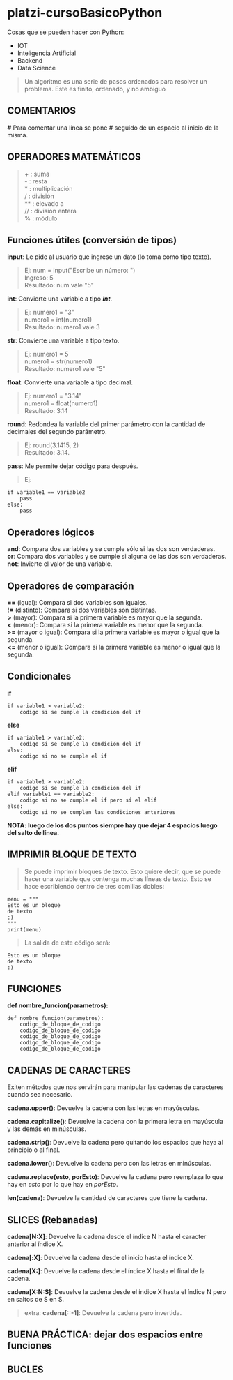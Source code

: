 # platzi-cursoBasicoPython  
  
Cosas que se pueden hacer con Python:  
* IOT  
* Inteligencia Artificial  
* Backend  
* Data Science  
  
> Un algoritmo es una serie de pasos ordenados para resolver un problema. Este es finito, ordenado, y no ambiguo  
  
## COMENTARIOS  
  
**#** Para comentar una línea se pone # seguido de un espacio al inicio de la misma.  
  
## OPERADORES MATEMÁTICOS  
> \+ : suma  
> \- : resta  
> \* : multiplicación  
> / : división  
> ** : elevado a  
> // : división entera  
> % : módulo  
  
## Funciones útiles (conversión de tipos)  
  
**input**: Le pide al usuario que ingrese un dato (lo toma como tipo texto).  
>Ej: num = input("Escribe un número: ")  
Ingreso: 5  
Resultado: num vale "5"
  
**int**: Convierte una variable a tipo ***int***.  
>Ej: numero1 = "3"  
numero1 = int(numero1)  
Resultado: numero1 vale 3  

**str**: Convierte una variable a tipo texto.  
>Ej: numero1 = 5  
numero1 = str(numero1)  
Resultado: numero1 vale "5"

**float**: Convierte una variable a tipo decimal.  
>Ej: numero1 = "3.14"  
numero1 = float(numero1)  
Resultado: 3.14  

**round**: Redondea la variable del primer parámetro con la cantidad de decimales del segundo parámetro.  
>Ej: round(3.1415, 2)  
Resultado: 3.14.  

**pass**: Me permite dejar código para después.  
>Ej:  
```  
if variable1 == variable2  
    pass  
else:  
    pass  
```  
  
## Operadores lógicos  
  
**and**: Compara dos variables y se cumple sólo si las dos son verdaderas.  
**or**: Compara dos variables y se cumple si alguna de las dos son verdaderas.  
**not**: Invierte el valor de una variable.  
  
## Operadores de comparación  
  
**==** (igual): Compara si dos variables son iguales.  
**!=** (distinto): Compara si dos variables son distintas.  
**>** (mayor): Compara si la primera variable es mayor que la segunda.  
**<** (menor): Compara si la primera variable es menor que la segunda.  
**>=** (mayor o igual): Compara si la primera variable es mayor o igual que la segunda.  
**<=** (menor o igual): Compara si la primera variable es menor o igual que la segunda.  
  
## Condicionales  
  
**if**  
```  
if variable1 > variable2:  
    codigo si se cumple la condición del if  
```  
  
**else**  
```  
if variable1 > variable2:  
    codigo si se cumple la condición del if  
else:  
    codigo si no se cumple el if  
```  

**elif**  
```  
if variable1 > variable2:  
    codigo si se cumple la condición del if  
elif variable1 == variable2:  
    codigo si no se cumple el if pero sí el elif  
else:  
    codigo si no se cumplen las condiciones anteriores  
```  

**NOTA: luego de los dos puntos siempre hay que dejar 4 espacios luego del salto de línea.**  
  
## IMPRIMIR BLOQUE DE TEXTO  
  
>Se puede imprimir bloques de texto. Esto quiere decir, que se puede hacer una variable que contenga muchas líneas de texto. Esto se hace escribiendo dentro de tres comillas dobles:  
```  
menu = """  
Esto es un bloque  
de texto  
:)  
"""  
print(menu)
```  
>La salida de este código será:  
``` 
Esto es un bloque  
de texto  
:)  
```   
  
## FUNCIONES  
  
**def nombre_funcion(parametros):**  
```  
def nombre_funcion(parametros):  
    codigo_de_bloque_de_codigo  
    codigo_de_bloque_de_codigo  
    codigo_de_bloque_de_codigo  
    codigo_de_bloque_de_codigo  
    codigo_de_bloque_de_codigo  
```  
  
## CADENAS DE CARACTERES  
  
Exiten métodos que nos servirán para manipular las cadenas de caracteres cuando sea necesario.  

**cadena.upper()**: Devuelve la cadena con las letras en mayúsculas.  

**cadena.capitalize()**: Devuelve la cadena con la primera letra en mayúscula y las demás en minúsculas.  

**cadena.strip()**: Devuelve la cadena pero quitando los espacios que haya al principio o al final.  

**cadena.lower()**: Devuelve la cadena pero con las letras en minúsculas.  

**cadena.replace(esto, porEsto)**: Devuelve la cadena pero reemplaza lo que hay en _esto_ por lo que hay en _porEsto_.  

**len(cadena)**: Devuelve la cantidad de caracteres que tiene la cadena.  
  
## SLICES (Rebanadas)  
  
**cadena[N:X]**: Devuelve la cadena desde el índice N hasta el caracter anterior al índice X.  
  
**cadena[:X]**: Devuelve la cadena desde el inicio hasta el índice X.  
  
**cadena[X:]**: Devuelve la cadena desde el índice X hasta el final de la cadena.  
  
**cadena[X:N:S]**: Devuelve la cadena desde el índice X hasta el índice N pero en saltos de S en S.  
  
>extra: **cadena[::-1]**: Devuelve la cadena pero invertida.  
  
## BUENA PRÁCTICA: dejar dos espacios entre funciones  
  
## BUCLES  
  
